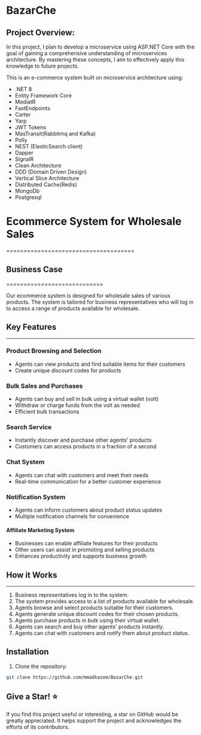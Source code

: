 # BazarChe

## Project Overview:

In this project, I plan to develop a microservice using ASP.NET Core with the goal of gaining a comprehensive understanding of microservices architecture. By mastering these concepts, I aim to effectively apply this knowledge to future projects.

This is an e-commerce system built on microservice architecture using:

- .NET 8
- Entity Framework Core
- MediatR
- FastEndpoints
- Carter
- Yarp
- JWT Tokens
- MasTransit(Rabbitmq and Kafka)
- Polly
- NEST (ElasticSearch client)
- Dapper
- SignalR
- Clean Architecture
- DDD (Domain Driven Design)
- Vertical Slice Architecture
- Distributed Cache(Redis)
- MongoDb
- Postgresql

# Ecommerce System for Wholesale Sales
=====================================

## Business Case
============================

Our ecommerce system is designed for wholesale sales of various products. The system is tailored for business representatives who will log in to access a range of products available for wholesale.

## Key Features
---------------

### Product Browsing and Selection

* Agents can view products and find suitable items for their customers
* Create unique discount codes for products

### Bulk Sales and Purchases

* Agents can buy and sell in bulk using a virtual wallet (volt)
* Withdraw or charge funds from the volt as needed
* Efficient bulk transactions

### Search Service

* Instantly discover and purchase other agents' products
* Customers can access products in a fraction of a second

### Chat System

* Agents can chat with customers and meet their needs
* Real-time communication for a better customer experience

### Notification System

* Agents can inform customers about product status updates
* Multiple notification channels for convenience

#### Affiliate Marketing System

* Businesses can enable affiliate features for their products
* Other users can assist in promoting and selling products
* Enhances productivity and supports business growth

## How it Works
---------------

1. Business representatives log in to the system.
2. The system provides access to a list of products available for wholesale.
3. Agents browse and select products suitable for their customers.
4. Agents generate unique discount codes for their chosen products.
5. Agents purchase products in bulk using their virtual wallet.
6. Agents can search and buy other agents' products instantly.
7. Agents can chat with customers and notify them about product status.

## Installation

1. Clone the repository:

```bash
git clone https://github.com/mmadkazem/BazarChe.git
```

## Give a Star! ⭐
If you find this project useful or interesting, a star on GitHub would be greatly appreciated. It helps support the project and acknowledges the efforts of its contributors.
